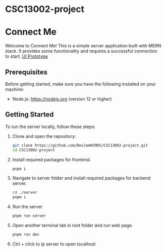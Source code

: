 # CSC13002-project

# Connect Me

Welcome to Connect Me! This is a simple server application built with MERN stack. It provides some functionality and requires a successful connection to start.
[UI Prototype](https://docs.google.com/document/d/19JhgUuQnpQIBKXn1cxue0YjtRSoQuvgy/edit?usp=sharing&ouid=101224278931199856814&rtpof=true&sd=true)

## Prerequisites

Before getting started, make sure you have the following installed on your machine:

-   Node.js: https://nodejs.org (version 12 or higher)

## Getting Started

To run the server locally, follow these steps:

1. Clone and open the repository:
    ```bash
    git clone https://github.com/DevJamHCMUS/CSC13002-project.git
    cd CSC13002-project
    ```
2. Install required packages for frontend.
    ```bash
    pnpm i
    ```
3. Navigate to server folder and install required packages for backend server.
    ```bash
    cd ./server
    pnpm i
    ```
4. Run the server
    ```bash
    pnpm run server
    ```
5. Open another terminal tab in root folder and run web page.
    ```bash
    pnpm run dev
    ```
6. Ctrl + click to ip server to open localhost
